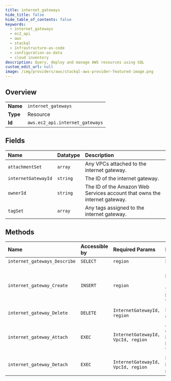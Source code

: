 ```yaml
---
title: internet_gateways
hide_title: false
hide_table_of_contents: false
keywords:
  - internet_gateways
  - ec2_api
  - aws    
  - stackql
  - infrastructure-as-code
  - configuration-as-data
  - cloud inventory
description: Query, deploy and manage AWS resources using SQL
custom_edit_url: null
image: /img/providers/aws/stackql-aws-provider-featured-image.png
---
```

  
    

## Overview
<table><tbody>
<tr><td><b>Name</b></td><td><code>internet_gateways</code></td></tr>
<tr><td><b>Type</b></td><td>Resource</td></tr>
<tr><td><b>Id</b></td><td><code>aws.ec2_api.internet_gateways</code></td></tr>
</tbody></table>

## Fields
| Name | Datatype | Description |
|:-----|:---------|:------------|
| `attachmentSet` | `array` | Any VPCs attached to the internet gateway. |
| `internetGatewayId` | `string` | The ID of the internet gateway. |
| `ownerId` | `string` | The ID of the Amazon Web Services account that owns the internet gateway. |
| `tagSet` | `array` | Any tags assigned to the internet gateway. |
## Methods
| Name | Accessible by | Required Params | Description |
|:-----|:--------------|:----------------|:------------|
| `internet_gateways_Describe` | `SELECT` | `region` | Describes one or more of your internet gateways. |
| `internet_gateway_Create` | `INSERT` | `region` | &lt;p&gt;Creates an internet gateway for use with a VPC. After creating the internet gateway, you attach it to a VPC using &lt;a&gt;AttachInternetGateway&lt;/a&gt;.&lt;/p&gt; &lt;p&gt;For more information about your VPC and internet gateway, see the &lt;a href="https://docs.aws.amazon.com/vpc/latest/userguide/"&gt;Amazon Virtual Private Cloud User Guide&lt;/a&gt;.&lt;/p&gt; |
| `internet_gateway_Delete` | `DELETE` | `InternetGatewayId, region` | Deletes the specified internet gateway. You must detach the internet gateway from the VPC before you can delete it. |
| `internet_gateway_Attach` | `EXEC` | `InternetGatewayId, VpcId, region` | Attaches an internet gateway or a virtual private gateway to a VPC, enabling connectivity between the internet and the VPC. For more information about your VPC and internet gateway, see the &lt;a href="https://docs.aws.amazon.com/vpc/latest/userguide/"&gt;Amazon Virtual Private Cloud User Guide&lt;/a&gt;. |
| `internet_gateway_Detach` | `EXEC` | `InternetGatewayId, VpcId, region` | Detaches an internet gateway from a VPC, disabling connectivity between the internet and the VPC. The VPC must not contain any running instances with Elastic IP addresses or public IPv4 addresses. |
